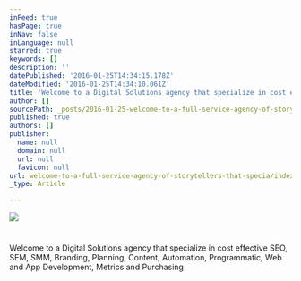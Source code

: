 ```yaml
---
inFeed: true
hasPage: true
inNav: false
inLanguage: null
starred: true
keywords: []
description: ''
datePublished: '2016-01-25T14:34:15.178Z'
dateModified: '2016-01-25T14:34:10.061Z'
title: 'Welcome to a Digital Solutions agency that specialize in cost effective SEO, SEM, SMM, Branding, Planning, Content, Automation, Programmatic, Web and App Development, Metrics and Purchasing'
author: []
sourcePath: _posts/2016-01-25-welcome-to-a-full-service-agency-of-storytellers-that-specia.md
published: true
authors: []
publisher:
  name: null
  domain: null
  url: null
  favicon: null
url: welcome-to-a-full-service-agency-of-storytellers-that-specia/index.html
_type: Article

---
```

![](https://the-grid-user-content.s3-us-west-2.amazonaws.com/d5d0831e-876d-4fd7-95ca-85ad104e7fe5.jpg)

# 

Welcome to a Digital Solutions agency that specialize in cost effective SEO, SEM, SMM, Branding, Planning, Content, Automation, Programmatic, Web and App Development, Metrics and Purchasing